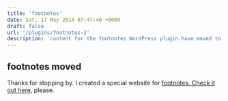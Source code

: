 ```yaml
---
title: 'footnotes'
date: Sat, 17 May 2014 07:47:40 +0000
draft: false
url: '/plugins/footnotes-2'
description: 'content for the footnotes WordPress plugin have moved to a different website'
---
```


## footnotes moved

Thanks for stopping by. I created a special website for [footnotes. Check it out here](https://cheret.org/footnotes), please.
